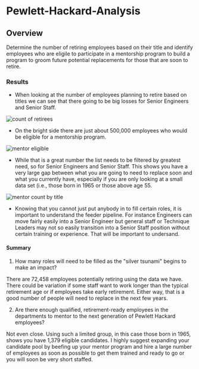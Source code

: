 # Pewlett-Hackard-Analysis

## Overview
Determine the number of retiring employees based on their title and identify employees who are eligile to participate in a mentorship program to build a program to groom future potential replacements for those that are soon to retire.

### Results
* When looking at the number of employees planning to retire based on titles we can see that there going to be big losses for Senior Engineers and Senior Staff.

![count of retirees](https://user-images.githubusercontent.com/96350410/153315134-3bf1bd95-c5b2-4871-83fd-895028ca8350.png)

* On the bright side there are just about 500,000 employees who would be eligible for a mentorship program.

![mentor eligible](https://user-images.githubusercontent.com/96350410/153315445-6eedbde7-9e31-4079-9976-713f31586da4.png)

* While that is a great number the list needs to be filtered by greatest need, so for Senior Engineers and Senior Staff. This shows you have a very large gap between what you are going to need to replace soon and what you currently have, especially if you are only looking at a small data set (i.e., those born in 1965 or those above age 55.

![mentor count by title](https://user-images.githubusercontent.com/96350410/153315964-2ea385d8-ddbd-4342-af48-d69ecb5c80cf.png)


* Knowing that you cannot just put anybody in to fill certain roles, it is important to understand the feeder pipeline. For instance Engineers can move fairly easily into a Senior Engineer but general staff or Technique Leaders may not so easily transition into a Senior Staff position without certain training or experience. That will be important to undersand. 

#### Summary

1. How many roles will need to be filled as the "silver tsunami" begins to make an impact?

There are 72,458 employees potentially retiring using the data we have. There could be variation if some staff want to work longer than the typical retirement age or if employees take early retirement. Either way, that is a good number of people will need to replace in the next few years.

2. Are there enough qualified, retirement-ready employees in the departments to mentor to the next generation of Pewlett Hackard employees?

Not even close. Using such a limited group, in this case those born in 1965, shows you have 1,379 eligible candidates. I highly suggest expanding your candidate pool by beefing up your mentor program and hire a large number of employees as soon as possible to get them trained and ready to go or you will soon be very short staffed. 
